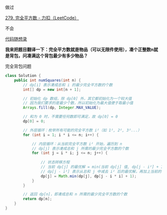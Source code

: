 



做过



[279. 完全平方数 - 力扣（LeetCode）](https://leetcode.cn/problems/perfect-squares/description/?envType=study-plan-v2&envId=top-100-liked)



不会



[代码随想录](https://www.programmercarl.com/0279.完全平方数.html#算法公开课)

**我来把题目翻译一下：完全平方数就是物品（可以无限件使用），凑个正整数n就是背包，问凑满这个背包最少有多少物品？**



完全背包问题

```java
class Solution {
    public int numSquares(int n) {
        // dp[i] 表示凑成总和 i 的最少完全平方数的个数
        int[] dp = new int[n + 1];

        // 初始化 dp 数组，除 dp[0] 外，其它都初始化为一个较大值
        // 因为我们要求的是最少个数，所以初始化为最大值便于取最小值
        Arrays.fill(dp, Integer.MAX_VALUE);

        // 和为 0 时，不需要任何数即可满足，故 dp[0] = 0
        dp[0] = 0;

        // 外层循环：枚举所有可能的完全平方数 i²（如 1², 2², 3²...）
        for (int i = 1; i * i <= n; i++) {

            // 内层循环：从当前完全平方数 i² 开始，遍历到 n
            // dp[j] 表示凑成总和 j 所需的最少完全平方数的个数
            for (int j = i * i; j <= n; j++) {
                
                // 状态转移方程
                // 当前 dp[j] 的最优解 = min(当前 dp[j] 值, dp[j - i²] + 1)
                // dp[j - i²] 表示从总和 j 中减去 i² 后的最优解，再加上当前的 i²
                dp[j] = Math.min(dp[j], dp[j - i * i] + 1);
            }
        }

        // 返回 dp[n]，即凑成总和 n 所需的最少完全平方数的个数
        return dp[n];
    }
}

```

